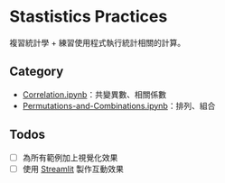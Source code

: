 # Stastistics Practices

複習統計學 + 練習使用程式執行統計相關的計算。

## Category

* [Correlation.ipynb](./Correlation.ipynb)：共變異數、相關係數
* [Permutations-and-Combinations.ipynb](./Permutations-and-Combinations.ipynb)：排列、組合

## Todos

- [ ] 為所有範例加上視覺化效果
- [ ] 使用 [Streamlit](https://streamlit.io) 製作互動效果
